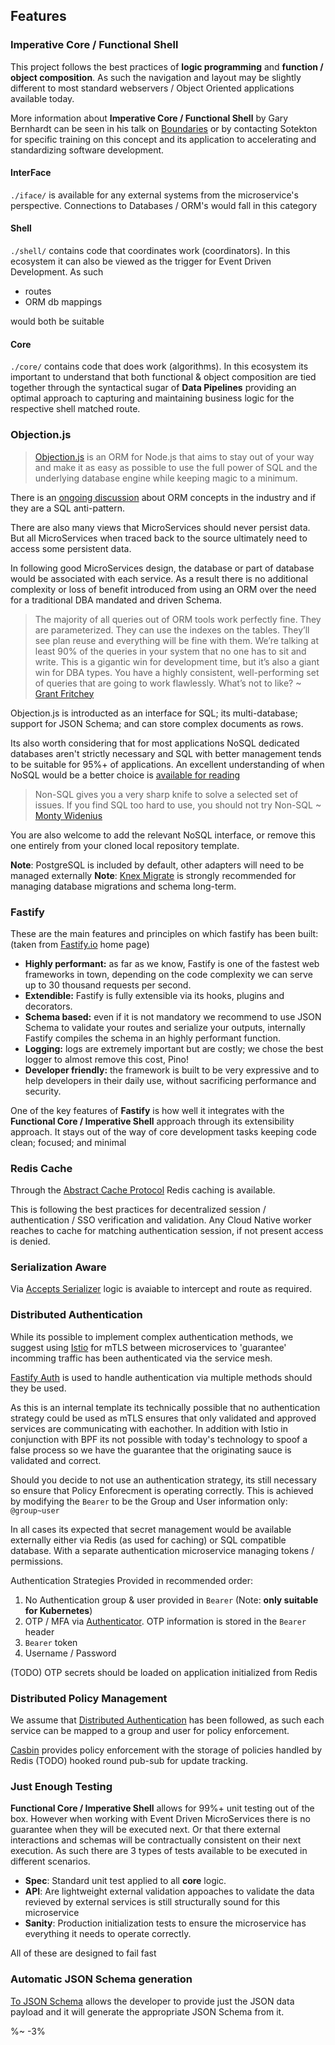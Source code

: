 ## Features

### Imperative Core / Functional Shell

This project follows the best practices of **logic programming** and **function / object composition**. As such the navigation and layout may be slightly different to most standard webservers / Object Oriented applications available today.

More information about **Imperative Core / Functional Shell** by Gary Bernhardt can be seen in his talk on [Boundaries](https://www.youtube.com/watch?v=yTkzNHF6rMs) or by contacting Sotekton for specific training on this concept and its application to accelerating and standardizing software development.

#### InterFace

`./iface/` is available for any external systems from the microservice's perspective. Connections to Databases / ORM's would fall in this category

#### Shell

`./shell/` contains code that coordinates work (coordinators). In this ecosystem it can also be viewed as the trigger for Event Driven Development. As such

- routes
- ORM db mappings

would both be suitable

#### Core

`./core/` contains code that does work (algorithms). In this ecosystem its important to understand that both functional & object composition are tied together through the syntactical sugar of **Data Pipelines** providing an optimal approach to capturing and maintaining business logic for the respective shell matched route.

### Objection.js

> [Objection.js](https://vincit.github.io/objection.js/#introduction) is an ORM for Node.js that aims to stay out of your way and make it as easy as possible to use the full power of SQL and the underlying database engine while keeping magic to a minimum.

There is an [ongoing discussion](https://medium.com/@mantasd/orm-is-an-offensive-anti-pattern-really-42269673d54d) about ORM concepts in the industry and if they are a SQL anti-pattern.

There are also many views that MicroServices should never persist data. But all MicroServices when traced back to the source ultimately need to access some persistent data.

In following good MicroServices design, the database or part of database would be associated with each service. As a result there is no additional complexity or loss of benefit introduced from using an ORM over the need for a traditional DBA mandated and driven Schema.

> The majority of all queries out of ORM tools work perfectly fine. They are parameterized. They can use the indexes on the tables. They’ll see plan reuse and everything will be fine with them. We’re talking at least 90% of the queries in your system that no one has to sit and write. This is a gigantic win for development time, but it’s also a giant win for DBA types. You have a highly consistent, well-performing set of queries that are going to work flawlessly. What’s not to like? ~ [Grant Fritchey](https://www.scarydba.com/2017/07/05/love-entity-framework/)

Objection.js is introducted as an interface for SQL; its multi-database; support for JSON Schema; and can store complex documents as rows.

Its also worth considering that for most applications NoSQL dedicated databases aren't strictly necessary and SQL with better management tends to be suitable for 95%+ of applications. An excellent understanding of when NoSQL would be a better choice is [available for reading](https://www.linuxjournal.com/article/10770)

> Non-SQL gives you a very sharp knife to solve a selected set of issues. If you find SQL too hard to use, you should not try Non-SQL ~ [Monty Widenius](https://www.linuxjournal.com/article/10770)

You are also welcome to add the relevant NoSQL interface, or remove this one entirely from your cloned local repository template.

**Note**: PostgreSQL is included by default, other adapters will need to be managed externally **Note**: [Knex Migrate](https://github.com/sheerun/knex-migrate) is strongly recommended for managing database migrations and schema long-term.

### Fastify

These are the main features and principles on which fastify has been built: (taken from [Fastify.io](https://www.fastify.io/) home page)

- **Highly performant:** as far as we know, Fastify is one of the fastest web frameworks in town, depending on the code complexity we can serve up to 30 thousand requests per second.
- **Extendible:** Fastify is fully extensible via its hooks, plugins and decorators.
- **Schema based:** even if it is not mandatory we recommend to use JSON Schema to validate your routes and serialize your outputs, internally Fastify compiles the schema in an highly performant function.
- **Logging:** logs are extremely important but are costly; we chose the best logger to almost remove this cost, Pino!
- **Developer friendly:** the framework is built to be very expressive and to help developers in their daily use, without sacrificing performance and security.

One of the key features of **Fastify** is how well it integrates with the **Functional Core / Imperative Shell** approach through its extensibility approach. It stays out of the way of core development tasks keeping code clean; focused; and minimal

### Redis Cache

Through the [Abstract Cache Protocol](https://github.com/jsumners/abstract-cache) Redis caching is available.

This is following the best practices for decentralized session / authentication / SSO verification and validation. Any Cloud Native worker reaches to cache for matching authentication session, if not present access is denied.

### Serialization Aware

Via [Accepts Serializer](https://github.com/fastify/fastify-accepts-serializer) logic is avaiable to intercept and route as required.

### Distributed Authentication

While its possible to implement complex authentication methods, we suggest using [Istio](https://istio.io) for mTLS between microservices to 'guarantee' incomming traffic has been authenticated via the service mesh.

[Fastify Auth](https://github.com/fastify/fastify-auth) is used to handle authentication via multiple methods should they be used.

As this is an internal template its technically possible that no authentication strategy could be used as mTLS ensures that only validated and approved services are communicating with eachother. In addition with Istio in conjunction with BPF its not possible with today's technology to spoof a false process so we have the guarantee that the originating sauce is validated and correct.

Should you decide to not use an authentication strategy, its still necessary so ensure that Policy Enforecment is operating correctly. This is achieved by modifying the `Bearer` to be the Group and User information only: `@group~user`

In all cases its expected that secret management would be available externally either via Redis (as used for caching) or SQL compatible database. With a separate authentication microservice managing tokens / permissions.

Authentication Strategies Provided in recommended order:

1. No Authentication group & user provided in `Bearer` (Note: **only suitable for Kubernetes**)
2. OTP / MFA via [Authenticator](https://www.npmjs.com/package/authenticator). OTP information is stored in the `Bearer` header
3. `Bearer` token
4. Username / Password

(TODO) OTP secrets should be loaded on application initialized from Redis

### Distributed Policy Management

We assume that [Distributed Authentication](#distributed-authentication) has been followed, as such each service can be mapped to a group and user for policy enforcement.

[Casbin](https://casbin.org/en/) provides policy enforcement with the storage of policies handled by Redis (TODO) hooked round pub-sub for update tracking.

### Just Enough Testing

**Functional Core / Imperative Shell** allows for 99%+ unit testing out of the box. However when working with Event Driven MicroServices there is no guarantee when they will be executed next. Or that there external interactions and schemas will be contractually consistent on their next execution. As such there are 3 types of tests available to be executed in different scenarios.

- **Spec**: Standard unit test applied to all **core** logic.
- **API**: Are lightweight external validation appoaches to validate the data revieved by external services is still structurally sound for this microservice
- **Sanity**: Production initialization tests to ensure the microservice has everything it needs to operate correctly.

All of these are designed to fail fast

### Automatic JSON Schema generation

[To JSON Schema](https://github.com/ruzicka/to-json-schema) allows the developer to provide just the JSON data payload and it will generate the appropriate JSON Schema from it.

%~ -3%
